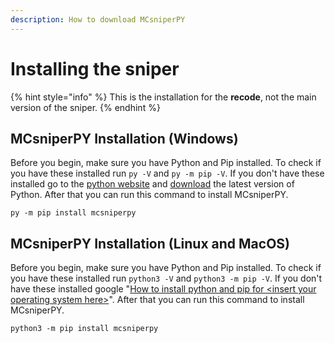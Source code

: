 ```yaml
---
description: How to download MCsniperPY
---
```


# Installing the sniper

{% hint style="info" %}
This is the installation for the **recode**, not the main version of the sniper.
{% endhint %}

## MCsniperPY Installation \(Windows\)

Before you begin, make sure you have Python and Pip installed. To check if you have these installed run `py -V` and `py -m pip -V`. If you don't have these installed go to the [python website](https://www.python.org/downloads/) and [download](https://www.python.org/downloads/) the latest version of Python. After that you can run this command to install MCsniperPY.

```
py -m pip install mcsniperpy
```

## MCsniperPY Installation \(Linux and MacOS\)

Before you begin, make sure you have Python and Pip installed. To check if you have these installed run `python3 -V` and `python3 -m pip -V`. If you don't have these installed google "[How to install python and pip for &lt;insert your operating system here&gt;](https://www.google.com/search?q=how+to+install+python+and+pip+YourOS)".  After that you can run this command to install MCsniperPY.

```
python3 -m pip install mcsniperpy
```



